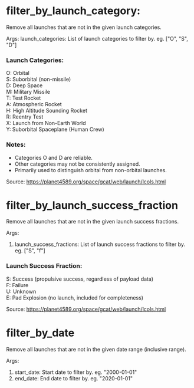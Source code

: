 # filter_by_launch_category:

Remove all launches that are not in the given launch categories.

Args:
    launch_categories: List of launch categories to filter by. eg. ["O", "S", "D"]

### Launch Categories:  
O: Orbital  
S: Suborbital (non-missile)  
D: Deep Space  
M: Military Missile  
T: Test Rocket  
A: Atmospheric Rocket  
H: High Altitude Sounding Rocket  
R: Reentry Test  
X: Launch from Non-Earth World  
Y: Suborbital Spaceplane (Human Crew)  

### Notes:  
- Categories O and D are reliable.  
- Other categories may not be consistently assigned.  
- Primarily used to distinguish orbital from non-orbital launches.  

Source: https://planet4589.org/space/gcat/web/launch/lcols.html

# filter_by_launch_success_fraction
Remove all launches that are not in the given launch success fractions.

Args:
1. launch_success_fractions: List of launch success fractions to filter by. eg. ["S", "f"]

### Launch Success Fraction:  
S: Success (propulsive success, regardless of payload data)  
F: Failure  
U: Unknown  
E: Pad Explosion (no launch, included for completeness)  

Source: https://planet4589.org/space/gcat/web/launch/lcols.html

# filter_by_date
Remove all launches that are not in the given date range (inclusive range).

Args:
1. start_date: Start date to filter by. eg. "2000-01-01"
2. end_date: End date to filter by. eg. "2020-01-01"